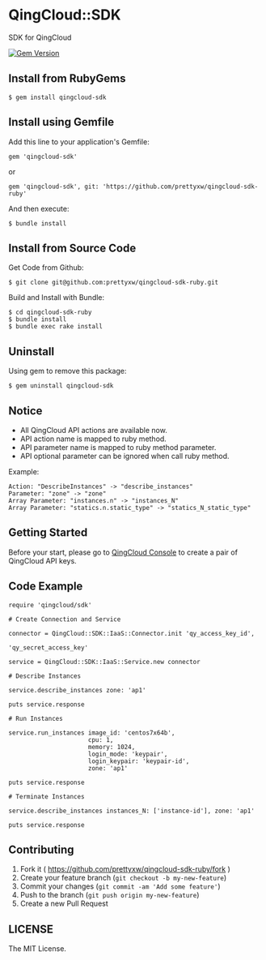 # QingCloud::SDK

SDK for QingCloud

[![Gem Version](https://badge.fury.io/rb/qingcloud-sdk.svg)](http://badge.fury.io/rb/qingcloud-sdk)

## Install from RubyGems

	$ gem install qingcloud-sdk

## Install using Gemfile

Add this line to your application's Gemfile:

	gem 'qingcloud-sdk'

or

	gem 'qingcloud-sdk', git: 'https://github.com/prettyxw/qingcloud-sdk-ruby'

And then execute:

    $ bundle install

## Install from Source Code

Get Code from Github:

	$ git clone git@github.com:prettyxw/qingcloud-sdk-ruby.git

Build and Install with Bundle:

    $ cd qingcloud-sdk-ruby
    $ bundle install
    $ bundle exec rake install

## Uninstall

Using gem to remove this package:

    $ gem uninstall qingcloud-sdk

## Notice
* All QingCloud API actions are available now.
* API action name is mapped to ruby method.
* API parameter name is mapped to ruby method parameter.
* API optional parameter can be ignored when call ruby method.

Example:
	
	Action: "DescribeInstances" -> "describe_instances"
	Parameter: "zone" -> "zone"
	Array Parameter: "instances.n" -> "instances_N"
	Array Parameter: "statics.n.static_type" -> "statics_N_static_type"

## Getting Started

Before your start, please go to [QingCloud Console](https://console.qingcloud.com/access_keys/) to create a pair of QingCloud API keys.

## Code Example

	require 'qingcloud/sdk'

	# Create Connection and Service

	connector = QingCloud::SDK::IaaS::Connector.init 'qy_access_key_id',
	                                                 'qy_secret_access_key'

	service = QingCloud::SDK::IaaS::Service.new connector

	# Describe Instances

	service.describe_instances zone: 'ap1'

	puts service.response

	# Run Instances

	service.run_instances image_id: 'centos7x64b', 
	                      cpu: 1, 
	                      memory: 1024, 
	                      login_mode: 'keypair', 
	                      login_keypair: 'keypair-id', 
	                      zone: 'ap1'
                      
	puts service.response

	# Terminate Instances

	service.describe_instances instances_N: ['instance-id'], zone: 'ap1'

	puts service.response

## Contributing

1. Fork it ( https://github.com/prettyxw/qingcloud-sdk-ruby/fork )
2. Create your feature branch (`git checkout -b my-new-feature`)
3. Commit your changes (`git commit -am 'Add some feature'`)
4. Push to the branch (`git push origin my-new-feature`)
5. Create a new Pull Request

LICENSE
-------
The MIT License.